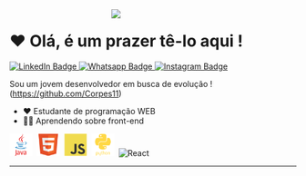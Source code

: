 <img src = "banner.gif" width = "325px" align = "right">

# ❤ Olá, é um prazer tê-lo aqui !
  <div id="badges">
  <a href = "https://www.linkedin.com/in/kauan-corpes-b8b928241/"/>
  <img src="https://img.shields.io/badge/LinkedIn-blue?style=for-the-badge&logo=linkedin&logoColor=white" alt="LinkedIn Badge"/>
  </a>
  <a href = "https://contate.me/kauan_corpes"/>
  <img src="https://img.shields.io/badge/Whatsapp-darkgreen?style=for-the-badge&logo=whatsapp&logoColor=white" alt="Whatsapp Badge"/>
  </a>
  <a href = "https://www.instagram.com/kauan_corpes"/>
  <img src="https://img.shields.io/badge/Instagram-purple?style=for-the-badge&logo=instagram&logoColor=white" alt="Instagram Badge"/>
  </a>
</div>

Sou um jovem desenvolvedor em busca de evolução ! (https://github.com/Corpes11)

- ❤ Estudante de programação WEB 
- 👩‍💻 Aprendendo sobre front-end

<div>
  <img src="https://github.com/devicons/devicon/blob/master/icons/java/java-original-wordmark.svg" title="Java" alt="Java" width="40" height="40"/>&nbsp;
  <img src="https://github.com/devicons/devicon/blob/master/icons/html5/html5-original.svg" title="HTML5" alt="HTML" width="40" height="40"/>&nbsp;
  <img src="https://github.com/devicons/devicon/blob/master/icons/javascript/javascript-original.svg" title="JavaScript" alt="JavaScript" width="40"height="40"/>&nbsp;
  <img src="https://github.com/devicons/devicon/blob/master/icons/python/python-plain-wordmark.svg" title="Python" alt="Python" width="40" height="40"/>&nbsp;
  <img src="https://icongr.am/devicon/react-original.svg?size=128&color=currentColor" title="React" alt="React" width="40" height="40"/>&nbsp;
</div>

---
